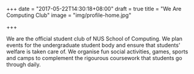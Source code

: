 +++
date = "2017-05-22T14:30:18+08:00"
draft = true
title = "We Are Computing Club"
image = "img/profile-home.jpg"

+++

We are the official student club of NUS School of Computing. We plan events for the undergraduate student body and ensure that students' welfare is taken care of. We organise fun social activities, games, sports and camps to complement the rigourous coursework that students go through daily.